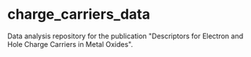 # charge_carriers_data
Data analysis repository for the publication "Descriptors for Electron and Hole Charge Carriers in Metal Oxides".
